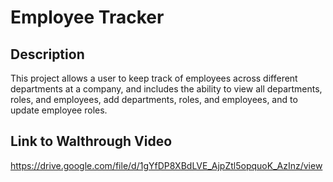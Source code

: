 # Employee Tracker
## Description
This project allows a user to keep track of employees across different departments at a company, and includes the ability to view all departments, roles, and employees, add departments, roles, and employees, and to update employee roles. 
## Link to Walthrough Video
https://drive.google.com/file/d/1gYfDP8XBdLVE_AjpZtl5opquoK_AzInz/view